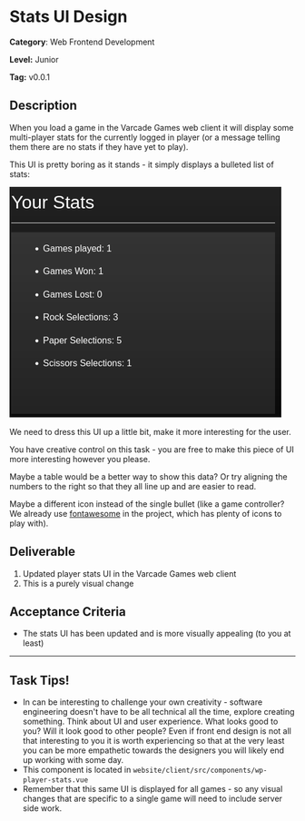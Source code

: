 # Stats UI Design

**Category**: Web Frontend Development

**Level:** Junior

**Tag:** v0.0.1 

## Description
When you load a game in the Varcade Games web client it will display some multi-player stats for the currently logged in player (or a message telling them there are no stats if they have yet to play).

This UI is pretty boring as it stands - it simply displays a bulleted list of stats:

![Screenshot of player stats UI](../img/player_stats.png)

We need to dress this UI up a little bit, make it more interesting for the user.

You have creative control on this task - you are free to make this piece of UI more interesting however you please.

Maybe a table would be a better way to show this data? Or try aligning the numbers to the right so that they all line up and are easier to read. 

Maybe a different icon instead of the single bullet (like a game controller? We already use [fontawesome](https://fontawesome.com/) in the project, which has plenty of icons to play with).

## Deliverable
1. Updated player stats UI in the Varcade Games web client
2. This is a purely visual change


## Acceptance Criteria
* The stats UI has been updated and is more visually appealing (to you at least)

***

## Task Tips!

* In can be interesting to challenge your own creativity - software engineering doesn't have to be all technical all the time, explore creating something. Think about UI and user experience. What looks good to you? Will it look good to other people? Even if front end design is not all that interesting to you it is worth experiencing so that at the very least you can be more empathetic towards the designers you will likely end up working with some day.
* This component is located in `website/client/src/components/wp-player-stats.vue`
* Remember that this same UI is displayed for all games - so any visual changes that are specific to a single game will need to include server side work.